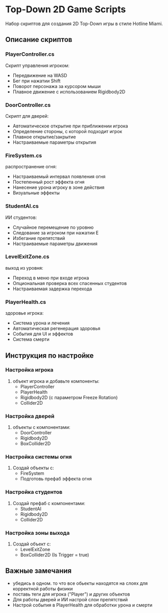 # Top-Down 2D Game Scripts

Набор скриптов для создания 2D Top-Down игры в стиле Hotline Miami.

## Описание скриптов

### PlayerController.cs
Скрипт управления игроком:
- Передвижение на WASD
- Бег при нажатии Shift
- Поворот персонажа за курсором мыши
- Плавное движение с использованием Rigidbody2D

### DoorController.cs
Скрипт для дверей:
- Автоматическое открытие при приближении игрока
- Определение стороны, с которой подходит игрок
- Плавное открытие/закрытие
- Настраиваемые параметры открытия

### FireSystem.cs
распространение огня:
- Настраиваемый интервал появления огня
- Постепенный рост эффекта огня
- Нанесение урона игроку в зоне действия
- Визуальные эффекты

### StudentAI.cs
ИИ студентов:
- Случайное перемещение по уровню
- Следование за игроком при нажатии E
- Избегание препятствий
- Настраиваемые параметры движения

### LevelExitZone.cs
выход из уровня:
- Переход в меню при входе игрока
- Опциональная проверка всех спасенных студентов
- Настраиваемая задержка перехода

### PlayerHealth.cs
 здоровье игрока:
- Система урона и лечения
- Автоматическая регенерация здоровья
- События для UI и эффектов
- Система смерти

## Инструкция по настройке

### Настройка игрока
1. объект игрока и добавьте компоненты:
   - PlayerController
   - PlayerHealth
   - Rigidbody2D (с параметром Freeze Rotation)
   - Collider2D

### Настройка дверей
1. объекты с компонентами:
   - DoorController
   - Rigidbody2D
   - BoxCollider2D

### Настройка системы огня
1. Создай объекты с:
   - FireSystem
   - Подготовь префаб эффекта огня

### Настройка студентов
1. Создай префаб с компонентами:
   - StudentAI
   - Rigidbody2D
   - Collider2D

### Настройка зоны выхода
1. Создай объект с:
   - LevelExitZone
   - BoxCollider2D (Is Trigger = true)

## Важные замечания


- убедись в одном. то что все обьекты находятся на слоях для корректной работы физики
- поставь теги для игрока ("Player") и других объектов
- Для  работы дверей и ИИ настрой слои препятствий
- Настрой события в PlayerHealth для обработки урона и смерти 
